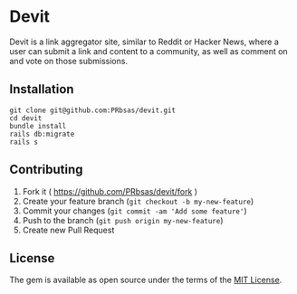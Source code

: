 # Devit

Devit is a link aggregator site, similar to Reddit or Hacker News, where a user can submit a link and content to a community, as well as comment on and vote on those submissions.


## Installation

```shell
git clone git@github.com:PRbsas/devit.git
cd devit
bundle install
rails db:migrate
rails s
```


## Contributing

1. Fork it ( https://github.com/PRbsas/devit/fork )
2. Create your feature branch (`git checkout -b my-new-feature`)
3. Commit your changes (`git commit -am 'Add some feature'`)
4. Push to the branch (`git push origin my-new-feature`)
5. Create new Pull Request


## License ##

The gem is available as open source under the terms of the [MIT License](https://opensource.org/licenses/MIT).
